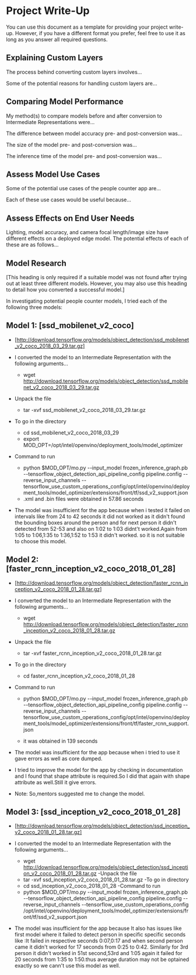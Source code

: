 # Project Write-Up

You can use this document as a template for providing your project write-up. However, if you
have a different format you prefer, feel free to use it as long as you answer all required
questions.

## Explaining Custom Layers

The process behind converting custom layers involves...

Some of the potential reasons for handling custom layers are...

## Comparing Model Performance

My method(s) to compare models before and after conversion to Intermediate Representations
were...

The difference between model accuracy pre- and post-conversion was...

The size of the model pre- and post-conversion was...

The inference time of the model pre- and post-conversion was...

## Assess Model Use Cases

Some of the potential use cases of the people counter app are...

Each of these use cases would be useful because...

## Assess Effects on End User Needs

Lighting, model accuracy, and camera focal length/image size have different effects on a
deployed edge model. The potential effects of each of these are as follows...

## Model Research

[This heading is only required if a suitable model was not found after trying out at least three
different models. However, you may also use this heading to detail how you converted 
a successful model.]

In investigating potential people counter models, I tried each of the following three models:

## Model 1: [ssd_mobilenet_v2_coco]
 
 - [http://download.tensorflow.org/models/object_detection/ssd_mobilenet_v2_coco_2018_03_29.tar.gz]
- I converted the model to an Intermediate Representation with the following arguments... 
  * wget http://download.tensorflow.org/models/object_detection/ssd_mobilenet_v2_coco_2018_03_29.tar.gz
 - Unpack the file
   * tar -xvf   ssd_mobilenet_v2_coco_2018_03_29.tar.gz
- To go in the directory
   * cd ssd_mobilenet_v2_coco_2018_03_29
   * export MOD_OPT=/opt/intel/openvino/deployment_tools/model_optimizer
- Command to run 
  * python $MOD_OPT/mo.py --input_model frozen_inference_graph.pb --tensorflow_object_detection_api_pipeline_config pipeline.config --   reverse_input_channels --tensorflow_use_custom_operations_config/opt/intel/openvino/deployment_tools/model_optimizer/extensions/front/tf/ssd_v2_support.json
  * .xml and .bin files were obtained in 57.86 seconds
 
 - The model was insufficient for the app because when i tested it failed on intervals like from 24 to 42 seconds it did not worked as it didn't found the bounding boxes around the person and for next person it didn't detected from 52-53 and also on 1:02 to 1:03 didnt't worked.Again from 1:05 to 1:06,1:35 to 1:36,1:52 to 1:53 it didn't worked.
so it is not suitable to choose this model.
 
  
## Model 2: [faster_rcnn_inception_v2_coco_2018_01_28]
  
  - [http://download.tensorflow.org/models/object_detection/faster_rcnn_inception_v2_coco_2018_01_28.tar.gz]
 - I converted the model to an Intermediate Representation with the following arguments...
    * wget http://download.tensorflow.org/models/object_detection/faster_rcnn_inception_v2_coco_2018_01_28.tar.gz
  - Unpack the file
    * tar -xvf   faster_rcnn_inception_v2_coco_2018_01_28.tar.gz
- To go in the directory
   * cd faster_rcnn_inception_v2_coco_2018_01_28
- Command to run 
  * python $MOD_OPT/mo.py --input_model frozen_inference_graph.pb --tensorflow_object_detection_api_pipeline_config pipeline.config --   reverse_input_channels --tensorflow_use_custom_operations_config/opt/intel/openvino/deployment_tools/model_optimizer/extensions/front/tf/faster_rcnn_support.json
  
  * it was obtained in 139 seconds
    
 - The model was insufficient for the app because when i tried to use it gave errors as well as core dumped. 
  - I tried to improve the model for the app by checking in documentation and I found that shape attribute is required.So I did that again with shape attribute as well.Still it give errors.
  - Note: So,mentors suggested me to change the model.

## Model 3: [ssd_inception_v2_coco_2018_01_28]
 
 - [http://download.tensorflow.org/models/object_detection/ssd_inception_v2_coco_2018_01_28.tar.gz]
 - I converted the model to an Intermediate Representation with the following arguments...
    * wget http://download.tensorflow.org/models/object_detection/ssd_inception_v2_coco_2018_01_28.tar.gz
  -Unpack the file
    * tar -xvf ssd_inception_v2_coco_2018_01_28.tar.gz
  -To go in directory 
    * cd ssd_inception_v2_coco_2018_01_28
  -Command to run
   * python $MOD_OPT/mo.py --input_model frozen_inference_graph.pb --tensorflow_object_detection_api_pipeline_config pipeline.config --  reverse_input_channels 
--tensorflow_use_custom_operations_config /opt/intel/openvino/deployment_tools/model_optimizer/extensions/front/tf/ssd_v2_support.json

- The model was insufficient for the app because It also has issues like first model where it failed to detect person in specific specific seconds like :It failed in respective seconds 0:07,0:17 and when second person came it didn't worked for 17 seconds from 0:25 to 0:42. Similarly for 3rd person it didn't worked in 51st second,53rd and 1:05  again it failed for 20 seconds from 1:35 to 1:50.thus average duration may not be optained exactly so we cann't use this model as well.
